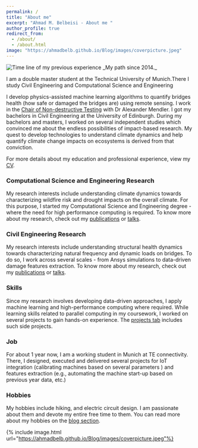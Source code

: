 ```yaml
---
permalink: /
title: "About me"
excerpt: "Ahmad M. Belbeisi - About me "
author_profile: true
redirect_from: 
  - /about/
  - /about.html
image: "https://ahmadbelb.github.io/Blog/images/coverpicture.jpeg"
---
```

<link rel="apple-touch-icon" sizes="180x180" href="https://ahmadbelb.github.io/Blog/images/favicon/apple-touch-icon.png">
<picture>
    <source media="(min-width: 1000px)" srcset="https://ahmadbelb.github.io/Blog/images/myplan.png">
    <img src="https://ahmadbelb.github.io/Blog/images/myplan.png" alt="Time line of my previous experience">
</picture>
_My path since 2014._

<!-- I am looking for an internship for the summer of 2021. I am eager to apply my skills in developing data-driven geospatial models to solve your problems! 

My skills include- 

1. Developing physics-guided deep learning models (marrying mechanistic principles with empirical methods)
2. Geospatial analytics
3. Hypothesis testing (including causal inference) 

I am open to work remotely from Stanford, CA. Interested or know anyone who might be interested in hiring me? [Please email me.](mailto:kkrao@stanford.edu) -->

I am a double master student at the Technical University of Munich.There I study Civil Engineering and Computational Science and Engineering

I develop physics-assisted machine learning algorithms to quantify bridges health (how safe or damaged the bridges are) using remote sensing. I work in the <a href="https://www.bgu.tum.de/en/cbm/chair-of-non-destructive-testing-ndt/" target="_blank">Chair of Non-destructive Testing</a> with Dr Alexander Mendler. I got my bachelors in Civil Engineering at the University of Edinburgh. During my bachelors and masters, I worked on several independent studies which convinced me about the endless possibilities of impact-based research. My quest to develop technologies to understand climate dynamics and help quantify climate change impacts on ecosystems is derived from that conviction. 

For more details about my education and professional experience, view my [CV](https://ahmadbelb.github.io/Blog/cv/). 
<!-- <picture>
    <source media="(min-width: 600px)" srcset="/images/timespent_wide.jpg">
    <img src="/images/timespent.jpg" alt="Plot showing time spent various activities in the last 10 years. Coursework:40%, Job:25%, Research: 25%, Hobbies: 10%">
</picture>
_My path viewed through a lens of sustainability._
 -->
 
 
 
### Computational Science and Engineering Research
 
 My research interests include understanding climate dynamics towards characterizing wildfire risk and drought impacts on the overall climate. For this purpose, I started my Computational Science and Engineering degree - where the need for high performance computing is required. To know more about my research, check out my [publications](https://ahmadbelb.github.io/Blog/publications/) or [talks](https://ahmadbelb.github.io/Blog/talks/). 
 
 
### Civil Engineering Research

My research interests include understanding structural health dynamics towards characterizing natural frequency and dynamic loads on bridges. To do so, I work across several scales - from Ansys simulations to data-driven damage features extraction. To know more about my research, check out my [publications](https://ahmadbelb.github.io/Blog/publications/) or [talks](https://ahmadbelb.github.io/Blog/talks/). 

### Skills

Since my research involves developing data-driven approaches, I apply machine learning and high-performance computing where required. While learning skills related to parallel computing in my coursework, I worked on several projects to gain hands-on experience. The [projects tab](https://ahmadbelb.github.io/Blog/projects/) includes such side projects.



### Job

For about 1 year now, I am a working student in Munich at TE connectivity. There, I designed, executed and delivered several projects for IoT integration (calibrating machines based on several parameters ) and features extraction (e.g., automating the machine start-up based on previous year data, etc.)

### Hobbies

My hobbies include hiking, and electric circuit design. I am passionate about them and devote my entire free time to them. You can read more about my hobbies on the [blog section](https://ahmadbelb.github.io/Blog/blog/). 

{% include image.html url="https://ahmadbelb.github.io/Blog/images/coverpicture.jpeg"%}
